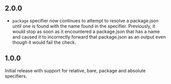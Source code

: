 ## 2.0.0

- `package` specifier now continues to attempt to resolve a package.json until
  one is found with the name found in the specifier. Previously, it would stop
  as soon as it encountered a package.json that has a name and caused it to
  incorrectly forward that package.json as an output even though it would
  fail the check.

## 1.0.0

Initial release with support for relative, bare, package and absolute
specifiers.
